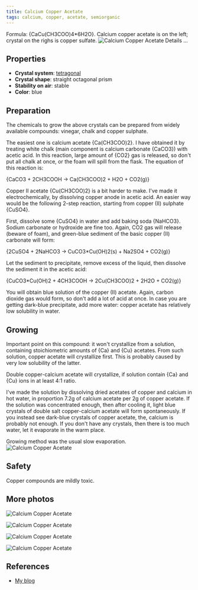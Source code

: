 ```yaml
---
title: Calcium Copper Acetate
tags: calcium, copper, acetate, semiorganic
---
```

Formula: {CaCu(CH3COO)4*6H2O}. Calcium copper acetate is on the left; crystal on the righs is copper sulfate.
![Calcium Copper Acetate](@root/crystals/images/calcium-copper-acetate/dsc00750.jpg)
<span class="cut">Details ...</span>
## Properties
* **Crystal system**: [tetragonal](http://en.wikipedia.org/wiki/Tetragonal_crystal_system)
* **Crystal shape**: straight octagonal prism
* **Stability on air**: stable
* **Color**: blue
## Preparation
The chemicals to grow the above crystals can be prepared from widely available compounds: vinegar, chalk and copper sulphate.

The easiest one is calcium acetate {Ca(CH3COO)2}. I have obtained it by treating white chalk (main component is calcium carbonate {CaCO3}) with acetic acid. In this reaction, large amount of {CO2} gas is released, so don't put all chalk at once, or the foam will spill from the flask. The equation of this reaction is:

{CaCO3 + 2CH3COOH → Ca(CH3COO)2 + H2O + CO2(g)}

Copper II acetate {Cu(CH3COO)2} is a bit harder to make. I've made it electrochemically, by dissolving copper anode in acetic acid. An easier way would be the following 2-step reaction, starting from copper (II) sulphate {CuSO4}.

First, dissolve some {CuSO4} in water and add baking soda {NaHCO3}. Sodium carbonate or hydroxide are fine too. Again, CO2 gas will release (beware of foam), and green-blue sediment of the basic copper (II) carbonate will form:

{2CuSO4 + 2NaHCO3 -> CuCO3*Cu(OH)2(s) + Na2SO4 + CO2(g)}

Let the sediment to precipitate, remove excess of the liquid, then dissolve the sediment it in the acetic acid:

{CuCO3*Cu(OH)2 + 4CH3COOH -> 2Cu(CH3COO)2 + 2H2O + CO2(g)}

You will obtain blue solution of the copper (II) acetate. Again, carbon dioxide gas would form, so don't add a lot of acid at once. In case you are getting dark-blue precipitate, add more water: copper acetate has relatively low solubility in water.
## Growing

Important point on this compound: it won't crystallize from a solution, containing stoichiometric amounts of {Ca} and {Cu} acetates. From such solution, copper acetate will crystallize first. This is probably caused by very low solubility of the latter.

Double copper-calcium acetate will crystallize, if solution contain {Ca} and {Cu} ions in at least 4:1 ratio.

I've made the solution by dissolving dried acetates of copper and calcium in hot water, in proportion 7.2g of calcium acetate per 2g of copper acetate. If the solution was concentrated enough, then after cooling it, light blue crystals of double salt copper-calcium acetate will form spontaneously. If you instead see dark-blue crystals of copper acetate, the, calcium is probably not enough. If you don't have any crystals, then there is too much water, let it evaporate in the warm place.

Growing method was the usual slow evaporation.
![Calcium Copper Acetate](@root/crystals/images/calcium-copper-acetate/big-cu-ca.jpg)


## Safety
Copper compounds are mildly toxic.

## More photos

![Calcium Copper Acetate](@root/crystals/images/calcium-copper-acetate/dsc00746.jpg)

![Calcium Copper Acetate](@root/crystals/images/calcium-copper-acetate/dsc00746.jpg)

![Calcium Copper Acetate](@root/crystals/images/calcium-copper-acetate/dsc00759.jpg)

![Calcium Copper Acetate](@root/crystals/images/calcium-copper-acetate/dsc00760.jpg)


## References

* [My blog](http://dmishin.blogspot.ru/2014/03/crystal-growing-acetates-of-copper-and.html)

